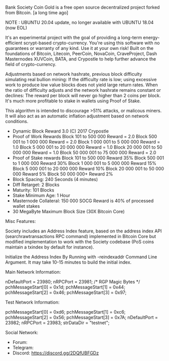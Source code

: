 Bank Society Coin Gold is a free open source decentralized project forked from Bitcoin. [a long time ago]

NOTE : UBUNTU 20.04 update, no longer available with UBUNTU 18.04 (now EOL)

It's an experimental project with the goal of providing a long-term energy-efficient scrypt-based crypto-currency.
You're using this software with no guarantees or warranty of any kind. Use it at your own risk!
Built on the foundations of Bitcoin, Litecoin, PeerCoin, NovaCoin, CraveProject, Dash Masternodes
XUVCoin, BATA, and Crypostle to help further advance the field of crypto-currency.

Adjustments based on network hashrate, previous block difficulty simulating real bullion mining: If the difficulty rate is low; using excessive work to produce low value blocks does not yield large return rates. When the ratio of difficulty adjusts and the network hashrate remains constant or declines: The reward per block will never go higher than 2 coins per block. It's much more profitable to stake in wallets using Proof of Stake.

This algorithm is intended to discourage >51% attacks, or malicous miners. It will also act as an automatic inflation adjustment based on network conditions.

- Dynamic Block Reward 3.0 (C) 2017 Crypostle
- Proof of Work Rewards
     Block 101 to 500 000              Reward = 2.0
     Block 500 001 to 1 000 000        Reward = 2.0
     Block 1 000 001 to 5 000 000      Reward = 1.0
     Block 5 000 001 to 20 000 000     Reward = 1.0
     Block 20 000 001 to 50 000 000    Reward = 1.0
     Block 50 000 001 to 75 000 000    Reward = 2.0
- Proof of Stake rewards
     Block 101 to 500 000              Reward 35%
     Block 500 001 to 1 000 000        Reward 30%
     Block 1 000 001 to 5 000 000      Reward 15%
     Block 5 000 001 to 20 000 000     Reward 10%
     Block 20 000 001 to 50 000 000    Reward 5%
     Block 50 000 000+                 Reward 2%
- Block Spacing: 240 Seconds (4 minutes)
- Diff Retarget: 2 Blocks
- Maturity: 101 Blocks
- Stake Minimum Age: 1 Hour
- Masternode Collateral: 150 000 SOCG   Reward is 40% of processed wallet stakes
- 30 MegaByte Maximum Block Size (30X Bitcoin Core)

Misc Features:

Society includes an Address Index feature, based on the address index API (searchrawtransactions RPC command) implemented in Bitcoin Core but modified implementation to work with the Society codebase (PoS coins maintain a txindex by default for instance).

Initialize the Address Index By Running with -reindexaddr Command Line Argument. It may take 10-15 minutes to build the initial index.

Main Network Information:

nDefaultPort = 23980;
nRPCPort = 23981;
/* RGP Magic Bytes */
pchMessageStart[0] = 0x1d;
pchMessageStart[1] = 0x44;
pchMessageStart[2] = 0x46;
pchMessageStart[3] = 0x97;

Test Network Information:

pchMessageStart[0] = 0xd6;
pchMessageStart[1] = 0xc6;
pchMessageStart[2] = 0x56;
pchMessageStart[3] = 0x7A;
nDefaultPort = 23982;
nRPCPort = 23983;
strDataDir = "testnet";

Social Network:


- Forum: 
- Telegram: 
- Discord: https://discord.gg/2DQfUBFGDz
